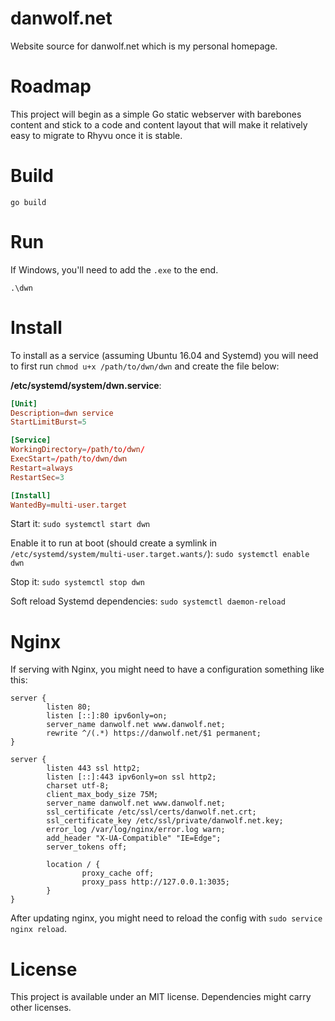 # danwolf.net

Website source for danwolf.net which is my personal homepage.

# Roadmap

This project will begin as a simple Go static webserver with barebones content and stick to a code and content layout that will make it relatively easy to migrate to Rhyvu once it is stable.

# Build

```
go build
```

# Run

If Windows, you'll need to add the `.exe` to the end.

```
.\dwn
```

# Install

To install as a service (assuming Ubuntu 16.04 and Systemd) you will need to first run `chmod u+x /path/to/dwn/dwn` and create the file below:

**/etc/systemd/system/dwn.service**:

```toml
[Unit]
Description=dwn service
StartLimitBurst=5

[Service]
WorkingDirectory=/path/to/dwn/
ExecStart=/path/to/dwn/dwn
Restart=always
RestartSec=3

[Install]
WantedBy=multi-user.target
```

Start it: `sudo systemctl start dwn`

Enable it to run at boot (should create a symlink in `/etc/systemd/system/multi-user.target.wants/`): `sudo systemctl enable dwn`

Stop it: `sudo systemctl stop dwn`

Soft reload Systemd dependencies: `sudo systemctl daemon-reload`

# Nginx

If serving with Nginx, you might need to have a configuration something like this:

```nginx
server {
        listen 80;
        listen [::]:80 ipv6only=on;
        server_name danwolf.net www.danwolf.net;
        rewrite ^/(.*) https://danwolf.net/$1 permanent;
}

server {
        listen 443 ssl http2;
        listen [::]:443 ipv6only=on ssl http2;
        charset utf-8;
        client_max_body_size 75M;
        server_name danwolf.net www.danwolf.net;
        ssl_certificate /etc/ssl/certs/danwolf.net.crt;
        ssl_certificate_key /etc/ssl/private/danwolf.net.key;
        error_log /var/log/nginx/error.log warn;
        add_header "X-UA-Compatible" "IE=Edge";
        server_tokens off;

        location / {
                proxy_cache off;
                proxy_pass http://127.0.0.1:3035;
        }
}
```

After updating nginx, you might need to reload the config with `sudo service nginx reload`.

# License

This project is available under an MIT license. Dependencies might carry other licenses.